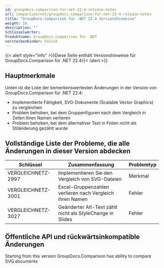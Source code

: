 ```yaml
---
id: groupdocs-comparison-for-net-22-4-release-notes
url: comparison/net/groupdocs-comparison-for-net-22-4-release-notes
title: "GroupDocs.Comparison für .NET 22.4 Versionshinweise"
weight: 18
description: ""
Schlüsselwörter:
Produktname: GroupDocs.Comparison für .NET
versteckenKinder: Falsch
---
```

{{< alert style="info" >}}Diese Seite enthält Versionshinweise für GroupDocs.Comparison für .NET 22.4{{< /alert >}}

## Hauptmerkmale

Unten ist die Liste der bemerkenswertesten Änderungen in der Version von GroupDocs.Comparison für .NET 22.4:

* Implementierte Fähigkeit, SVG-Dokumente (Scalable Vector Graphics) zu vergleichen
* Problem behoben, bei dem Gruppenfiguren nach dem Vergleich in Zellen ihren Namen verlieren
* Problem behoben, bei dem alternativer Text in Folien nicht als Stiländerung gezählt wurde


## Vollständige Liste der Probleme, die alle Änderungen in dieser Version abdecken

| Schlüssel | Zusammenfassung | Problemtyp |
| --- | --- | --- |
| VERGLEICHNETZ-2997 | Implementieren Sie den Vergleich von SVG-Dateien| Merkmal |
| VERGLEICHNETZ-3001 | Excel-Gruppenzahlen verlieren nach Vergleich ihren Namen | Fehler |
| VERGLEICHNETZ-3027 | Geänderter Alt-Text zählt nicht als StyleChange in Slides | Fehler |


## Öffentliche API und rückwärtsinkompatible Änderungen
Starting from this version GroupDocs.Comparison has ability to compare SVG documents

